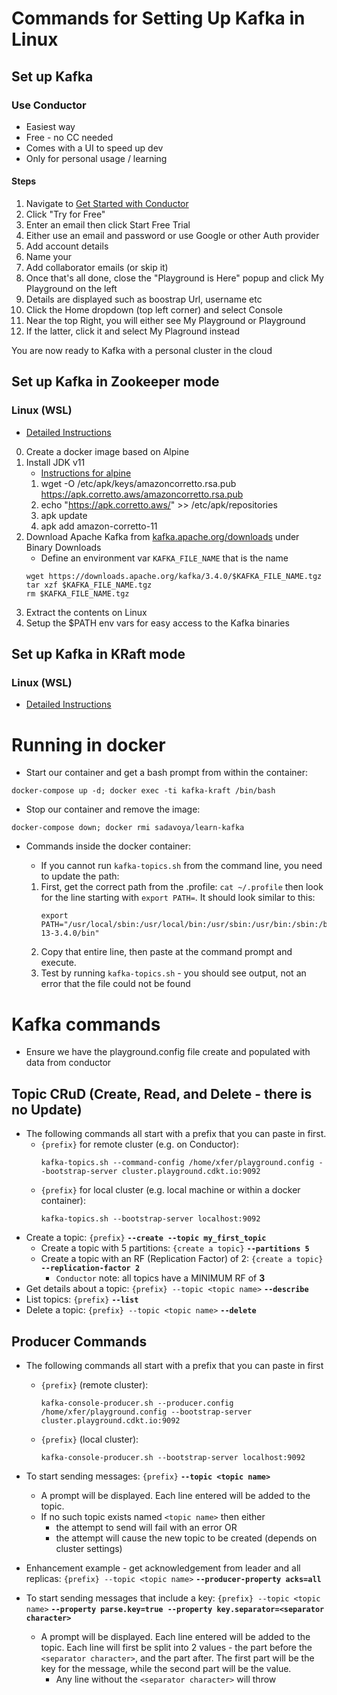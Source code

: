 # Commands for Setting Up Kafka in Linux
## Set up Kafka
### Use Conductor
* Easiest way
* Free - no CC needed
* Comes with a UI to speed up dev
* Only for personal usage / learning
#### Steps
1. Navigate to [Get Started with Conductor](https://www.conduktor.io/get-started)
2. Click "Try for Free"
3. Enter an email then click Start Free Trial
4. Either use an email and password or use Google or other Auth provider
5. Add account details
6. Name your <Organization>
7. Add collaborator emails (or skip it)
8. Once that's all done, close the "Playground is Here" popup and click My Playground on the left
9. Details are displayed such as boostrap Url, username etc
10. Click the Home dropdown (top left corner) and select Console
11. Near the top Right, you will either see My Playground or <Organization> Playground
12. If the latter, click it and select My Plaground instead

You are now ready to Kafka with a personal cluster in the cloud

## Set up Kafka in Zookeeper mode

### Linux (WSL)
* [Detailed Instructions](https://www.conduktor.io/kafka/how-to-install-apache-kafka-on-linux/)
0. Create a docker image based on Alpine
1. Install JDK v11
    * [Instructions for alpine](https://docs.aws.amazon.com/corretto/latest/corretto-11-ug/generic-linux-install.html#alpine-linux-install-instruct)
    1. wget -O /etc/apk/keys/amazoncorretto.rsa.pub  https://apk.corretto.aws/amazoncorretto.rsa.pub
    2. echo "https://apk.corretto.aws/" >> /etc/apk/repositories
    3. apk update
    4. apk add amazon-corretto-11
2. Download Apache Kafka from [kafka.apache.org/downloads](https://kafka.apache.org/downloads) under Binary Downloads
    * Define an environment var `KAFKA_FILE_NAME` that is the name 
    ```
    wget https://downloads.apache.org/kafka/3.4.0/$KAFKA_FILE_NAME.tgz
    tar xzf $KAFKA_FILE_NAME.tgz
    rm $KAFKA_FILE_NAME.tgz
    ```
3. Extract the contents on Linux
4. Setup the $PATH env vars for easy access to the Kafka binaries



## Set up Kafka in KRaft mode
### Linux (WSL)
* [Detailed Instructions](https://www.conduktor.io/kafka/how-to-install-apache-kafka-on-linux-without-zookeeper-kraft-mode)


# Running in docker
* Start our container and get a bash prompt from within the container:
```
docker-compose up -d; docker exec -ti kafka-kraft /bin/bash
```
* Stop our container and remove the image:
```
docker-compose down; docker rmi sadavoya/learn-kafka
```
* Commands inside the docker container:

    * If you cannot run `kafka-topics.sh` from the command line, you need to update the path:
    1. First, get the correct path from the .profile:
    `cat ~/.profile` then look for the line starting with `export PATH=`. It should look similar to this:
        ```
        export PATH="/usr/local/sbin:/usr/local/bin:/usr/sbin:/usr/bin:/sbin:/bin:/home/kafka_2.    13-3.4.0/bin"
        ```
    2. Copy that entire line, then paste at the command prompt and execute. 
    3. Test by running `kafka-topics.sh` - you should see output, not an error that the file could not be found

# Kafka commands
* Ensure we have the playground.config file create and populated with data from conductor
## Topic CRuD (Create, Read, and Delete - there is no Update)
* The following commands all start with a prefix that you can paste in first.
    * `{prefix}` for remote cluster (e.g. on Conductor):
        ```
        kafka-topics.sh --command-config /home/xfer/playground.config --bootstrap-server cluster.playground.cdkt.io:9092
        ```
    * `{prefix}` for local cluster (e.g. local machine or within a docker container):
        ```
        kafka-topics.sh --bootstrap-server localhost:9092
        ```
* Create a topic: `{prefix}` **`--create --topic my_first_topic`**
    * Create a topic with 5 partitions: 
        `{create a topic}` **`--partitions 5`**
    * Create a topic with an RF (Replication Factor) of 2:
        `{create a topic}`  **`--replication-factor 2`**
        * `Conductor` note: all topics have a MINIMUM RF of **3**
* Get details about a topic:
    `{prefix} --topic <topic name>` **`--describe`**
* List topics: `{prefix}` **`--list`**
* Delete a topic: `{prefix} --topic <topic name>` **`--delete`**

## Producer Commands
* The following commands all start with a prefix that you can paste in first
    * `{prefix}` (remote cluster): 
        ```
        kafka-console-producer.sh --producer.config /home/xfer/playground.config --bootstrap-server cluster.playground.cdkt.io:9092
        ```
    * `{prefix}` (local cluster): 
        ```
        kafka-console-producer.sh --bootstrap-server localhost:9092
        ```
* To start sending messages: `{prefix}` **`--topic <topic name>`**
    * A prompt will be displayed. Each line entered will be added to the topic.
    * If no such topic exists named `<topic name>` then either
        * the attempt to send will fail with an error OR
        * the attempt will cause the new topic to be created (depends on cluster settings)
* Enhancement example - get acknowledgement from leader and all replicas:
    `{prefix} --topic <topic name>` **`--producer-property acks=all`**

* To start sending messages that include a key: `{prefix} --topic <topic name>` **`--property parse.key=true --property key.separator=<separator character>`** 
    * A prompt will be displayed. Each line entered will be added to the topic. Each line will first be split into 2 values - the part before the `<separator character>`, and the part after. The first part will be the key for the message, while the second part will be the value.
        * Any line without the `<separator character>` will throw
